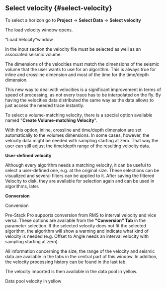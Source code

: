 ## Select velocity {#select-velocity}

To select a horizon go to **Project** → **Select Data** → **Select velocity**

The load velocity window opens.

“Load Velocity“window

In the input section the velocity file must be selected as well as an associated seismic volume.

The dimensions of the velocities must match the dimensions of the seismic volume that the user wants to use for an algorithm. This is always true for inline and crossline dimension and most of the time for the time/depth dimension.

This new way to deal with velocities is a significant improvement in terms of speed of processing, as not every trace has to be interpolated on the fly. By having the velocities data distributed the same way as the data allows to just access the needed trace instantly.

To select a volume-matching velocity, there is a special option available named &quot;**Create Volume-matching Velocity**&quot;.

With this option, inline, crossline and time/depth dimension are set automatically to the volumes dimensions. In some cases, however, the velocity data might be needed with sampling starting at zero. That way the user can still adjust the time/depth range of the resulting velocity data.

**User-defined velocity**

Although every algorithm needs a matching velocity, it can be useful to select a user-defined one, e.g. at the original size. These selections can be visualized and several filters can be applied to it. After saving the filtered Velocity to disk, they are available for selection again and can be used in algorithms, later.

**Conversion**

Conversion

Pre-Stack Pro supports conversion from RMS to interval velocity and vice versa. These options are available from the **&quot;Conversion&quot; Tab** in the parameter selection. If the selected velocity does not fit the selected algorithm, the algorithm will show a warning and indicate what kind of velocity is needed (e.g. Offset to Angle needs an interval velocity with sampling starting at zero).

All information concerning the size, the range of the velocity and seismic data are available in the tabs in the central part of this window. In addition, the velocity processing history can be found in the last tab.

The velocity imported is then available in the data pool in yellow.

Data pool velocity in yellow